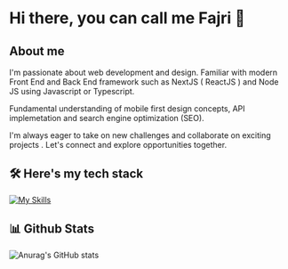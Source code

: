 
# Hi there, you can call me Fajri 👋

## About me
I'm passionate about web development and design. Familiar with modern Front End and Back End framework such as NextJS ( ReactJS ) and Node JS using Javascript or Typescript.

Fundamental understanding of mobile first design concepts, API implemetation and search engine optimization (SEO).

I'm always eager to take on new challenges and collaborate on exciting projects . Let's connect and explore opportunities together.

## 🛠️ Here's my tech stack

[![My Skills](https://skillicons.dev/icons?i=react,vue,express,nodejs,mongodb,mysql)](https://skillicons.dev)


## 📊 Github Stats
![Anurag's GitHub stats](https://github-readme-stats.vercel.app/api?username=anuraghazra&show_icons=true&bg_color=00000000)


